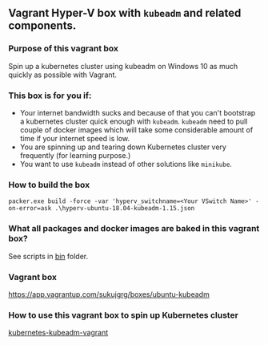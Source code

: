 Vagrant Hyper-V box with `kubeadm` and related components.
---

### Purpose of this vagrant box
Spin up a kubernetes cluster using kubeadm on Windows 10 as much quickly as possible with Vagrant. 

### This box is for you if:
- Your internet bandwidth sucks and because of that you can't bootstrap a kubernetes cluster quick enough with `kubeadm`.
`kubeadm` need to pull couple of docker images which will take some considerable amount of time if your internet speed is low.
- You are spinning up and tearing down Kubernetes cluster very frequently (for learning purpose.)
- You want to use `kubeadm` instead of other solutions like `minikube`.

### How to build the box

```
packer.exe build -force -var 'hyperv_switchname=<Your VSwitch Name>' -on-error=ask .\hyperv-ubuntu-18.04-kubeadm-1.15.json
```

### What all packages and docker images are baked in this vagrant box?

See scripts in [bin](bin/) folder.

### Vagrant box

https://app.vagrantup.com/sukujgrg/boxes/ubuntu-kubeadm

### How to use this vagrant box to spin up Kubernetes cluster

[kubernetes-kubeadm-vagrant](https://github.com/sukujgrg/kubernetes-kubeadm-vagrant)
